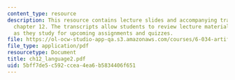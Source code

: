 ```yaml
---
content_type: resource
description: This resource contains lecture slides and accompanying transcripts for
  chapter 12. The transcripts allow students to review lecture material in detail
  as they study for upcoming assignments and quizzes.
file: https://ol-ocw-studio-app-qa.s3.amazonaws.com/courses/6-034-artificial-intelligence-spring-2005/5bff7de5c592ccea4ea6b5834406f651_ch12_language2.pdf
file_type: application/pdf
resourcetype: Document
title: ch12_language2.pdf
uid: 5bff7de5-c592-ccea-4ea6-b5834406f651
---
```

